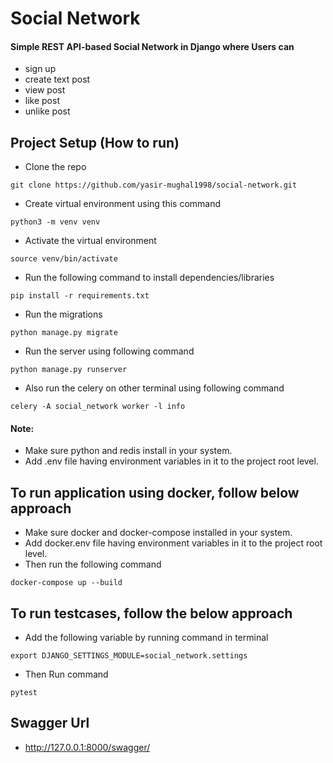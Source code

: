 # Social Network

#### Simple REST API-based Social Network in Django where Users can 
  - sign up 
  - create text post
  - view post
  - like post
  - unlike post

## Project Setup (How to run)
- Clone the repo
```
git clone https://github.com/yasir-mughal1998/social-network.git
```

- Create virtual environment using this command
```
python3 -m venv venv
```

- Activate the virtual environment
```
source venv/bin/activate
```
- Run the following command to install dependencies/libraries
```
pip install -r requirements.txt
```
- Run the migrations
```
python manage.py migrate
```
- Run the server using following command
```
python manage.py runserver
```
- Also run the celery on other terminal using following command
```
celery -A social_network worker -l info
```
#### Note:
- Make sure python and redis install in your system.
- Add .env file having environment variables in it to the project root level.


## To run application using docker, follow below approach

- Make sure docker and docker-compose installed in your system.
- Add docker.env file having environment variables in it to the project root level.
- Then run the following command
```
docker-compose up --build
```

## To run testcases, follow the below approach

- Add the following variable by running command in terminal
```
export DJANGO_SETTINGS_MODULE=social_network.settings
```
- Then Run command
```
pytest
```

## Swagger Url
 - http://127.0.0.1:8000/swagger/

